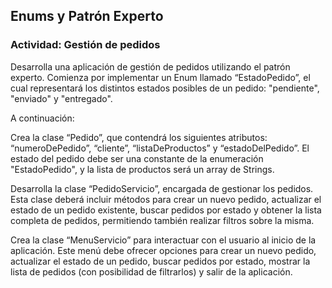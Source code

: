 ## Enums y Patrón Experto

### Actividad:  Gestión de pedidos

Desarrolla una aplicación de gestión de pedidos utilizando el patrón experto. Comienza por implementar un Enum llamado “EstadoPedido”, el cual representará los distintos estados posibles de un pedido: "pendiente", "enviado" y "entregado".


A continuación:

Crea la clase “Pedido”, que contendrá los siguientes atributos: “numeroDePedido”, “cliente”, “listaDeProductos” y “estadoDelPedido”. El estado del pedido debe ser una constante de la enumeración "EstadoPedido", y la lista de productos será un array de Strings.

Desarrolla la clase “PedidoServicio”, encargada de gestionar los pedidos. Esta clase deberá incluir métodos para crear un nuevo pedido, actualizar el estado de un pedido existente, buscar pedidos por estado y obtener la lista completa de pedidos, permitiendo también realizar filtros sobre la misma.

Crea la clase “MenuServicio” para interactuar con el usuario al inicio de la aplicación. Este menú debe ofrecer opciones para crear un nuevo pedido, actualizar el estado de un pedido, buscar pedidos por estado, mostrar la lista de pedidos (con posibilidad de filtrarlos) y salir de la aplicación.
